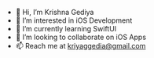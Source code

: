 - 👋 Hi, I’m Krishna Gediya
- 👀 I’m interested in iOS Development
- 🌱 I’m currently learning SwiftUI
- 💞️ I’m looking to collaborate on iOS Apps
- 📫 Reach me at kriyaggedia@gmail.com

<!---
krishnagedia/krishnagedia is a ✨ special ✨ repository because its `README.md` (this file) appears on your GitHub profile.
You can click the Preview link to take a look at your changes.
--->
